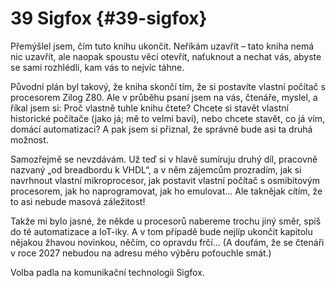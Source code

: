 # 39 Sigfox {#39-sigfox}

Přemýšlel jsem, čím tuto knihu ukončit. Neříkám uzavřít – tato kniha nemá nic uzavřít, ale naopak spoustu věcí otevřít, naťuknout a nechat vás, abyste se sami rozhlédli, kam vás to nejvíc táhne.

Původní plán byl takový, že kniha skončí tím, že si postavíte vlastní počítač s procesorem Zilog Z80\. Ale v průběhu psaní jsem na vás, čtenáře, myslel, a říkal jsem si: Proč vlastně tuhle knihu čtete? Chcete si stavět vlastní historické počítače (jako já; mě to velmi baví), nebo chcete stavět, co já vím, domácí automatizaci? A pak jsem si přiznal, že správně bude asi ta druhá možnost.

Samozřejmě se nevzdávám. Už teď si v hlavě sumíruju druhý díl, pracovně nazvaný „od breadbordu k VHDL“, a v něm zájemcům prozradím, jak si navrhnout vlastní mikroprocesor, jak postavit vlastní počítač s osmibitovým procesorem, jak ho naprogramovat, jak ho emulovat… Ale taknějak cítím, že to asi nebude masová záležitost!

Takže mi bylo jasné, že někde u procesorů nabereme trochu jiný směr, spíš do té automatizace a IoT-iky. A v tom případě bude nejlíp ukončit kapitolu nějakou žhavou novinkou, něčím, co opravdu frčí… (A doufám, že se čtenáři v roce 2027 nebudou na adresu mého výběru poťouchle smát.)

Volba padla na komunikační technologii Sigfox.